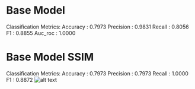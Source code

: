 # Base Model
Classification Metrics:
Accuracy  : 0.7973
Precision : 0.9831
Recall    : 0.8056
F1        : 0.8855
Auc_roc   : 1.0000




# Base Model SSIM
Classification Metrics:
Accuracy  : 0.7973
Precision : 0.7973
Recall    : 1.0000
F1        : 0.8872
![alt text](base:model_SSIM.png)